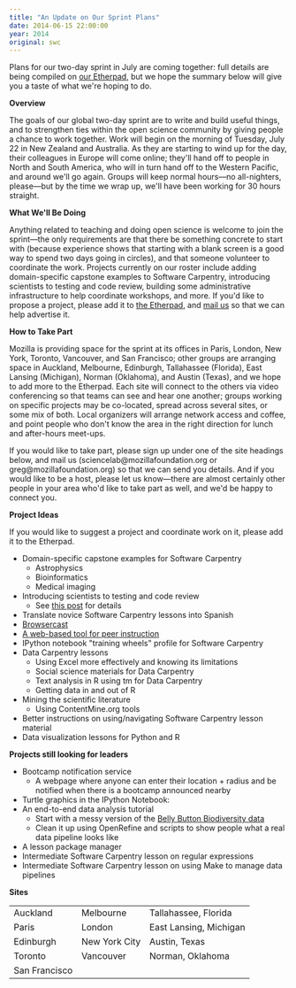 ```yaml
---
title: "An Update on Our Sprint Plans"
date: 2014-06-15 22:00:00
year: 2014
original: swc
---
```

<p>
  Plans for our two-day sprint in July
  are coming together:
  full details are being compiled on <a href="https://etherpad.mozilla.org/swc-sprint-2014">our Etherpad</a>,
  but we hope the summary below will give you a taste of what we're hoping to do.
</p>
<p><strong>Overview</strong></p>
<p>The goals of our global two-day sprint are to write and build useful things, and to strengthen ties within the open science community by giving people a chance to work together. Work will begin on the morning of Tuesday, July 22 in New Zealand and Australia. As they are starting to wind up for the day, their colleagues in Europe will come online; they'll hand off to people in North and South America, who will in turn hand off to the Western Pacific, and around we'll go again. Groups will keep normal hours&mdash;no all-nighters, please&mdash;but by the time we wrap up, we'll have been working for 30 hours straight.</p>
<p><strong>What We'll Be Doing</strong></p>
<p>Anything related to teaching and doing open science is welcome to join the sprint&mdash;the only requirements are that there be something concrete to start with (because experience shows that starting with a blank screen is a good way to spend two days going in circles), and that someone volunteer to coordinate the work. Projects currently on our roster include adding domain-specific capstone examples to Software Carpentry, introducing scientists to testing and code review, building some administrative infrastructure to help coordinate workshops, and more. If you'd like to propose a project, please add it to <a href="https://etherpad.mozilla.org/swc-sprint-2014">the Etherpad</a>, and <a href="mailto:{{site.contact}}">mail us</a> so that we can help advertise it.</p>
<p><strong>How to Take Part</strong></p>
<p>Mozilla is providing space for the sprint at its offices in Paris, London, New York, Toronto, Vancouver, and San Francisco; other groups are arranging space in Auckland, Melbourne, Edinburgh, Tallahassee (Florida), East Lansing (Michigan), Norman (Oklahoma), and Austin (Texas), and we hope to add more to the Etherpad. Each site will connect to the others via video conferencing so that teams can see and hear one another; groups working on specific projects may be co-located, spread across several sites, or some mix of both. Local organizers will arrange network access and coffee, and point people who don't know the area in the right direction for lunch and after-hours meet-ups.</p>
<p>If you would like to take part, please sign up under one of the site headings below, and mail us (sciencelab@mozillafoundation.org or greg@mozillafoundation.org) so that we can send you details. And if you would like to be a host, please let us know&mdash;there are almost certainly other people in your area who'd like to take part as well, and we'd be happy to connect you.</p>
<p><strong>Project Ideas</strong></p>
<p>If you would like to suggest a project and coordinate work on it, please add it to the Etherpad.</p>
<ul>
  <li>Domain-specific capstone examples for Software Carpentry
    <ul>
      <li>Astrophysics</li>
      <li>Bioinformatics</li>
      <li>Medical imaging</li>
    </ul>
  </li>
  <li>Introducing scientists to testing and code review
    <ul>
      <li>See <a href="http://ivory.idyll.org/blog/2014-khmer-hackathon.html">this post</a> for details</li>
    </ul>
  </li>
  <li>Translate novice Software Carpentry lessons into Spanish</li>
  <li><a href="http://blog.gabrielivanica.com/2014/04/25/browsercast-google-summer-2014/">Browsercast</a></li>
  <li><a href="http://piotr.banaszkiewicz.org/blog/2014/06/07/peer-instruction-update-2/">A web-based tool for peer instruction</a></li>
  <li>IPython notebook &quot;training wheels&quot; profile for Software Carpentry</li>
  <li>Data Carpentry lessons
    <ul>
      <li>Using Excel more effectively and knowing its limitations</li>
      <li>Social science materials for Data Carpentry</li>
      <li>Text analysis in R using tm for Data Carpentry</li>
      <li>Getting data in and out of R</li>
    </ul>
  </li>
  <li>Mining the scientific literature
    <ul>
      <li>Using ContentMine.org tools</li>
    </ul>
  </li>
  <li>Better instructions on using/navigating Software Carpentry lesson material</li>
  <li>Data visualization lessons for Python and R</li>
</ul>
<p><strong>Projects still looking for leaders</strong></p>
<ul>
  <li>Bootcamp notification service
    <ul>
      <li>A webpage where anyone can enter their location + radius and be notified when there is a bootcamp announced nearby</li>
    </ul>
  </li>
  <li>Turtle graphics in the IPython Notebook:</li>
  <li>An end-to-end data analysis tutorial
    <ul>
      <li>Start with a messy version of the <a href="http://navels.yourwildlife.org/results-and-data/">Belly Button Biodiversity data</a></li>
      <li>Clean it up using OpenRefine and scripts to show people what a real data pipeline looks like</li>
    </ul>
  </li>
  <li>A lesson package manager</li>
  <li>Intermediate Software Carpentry lesson on regular expressions</li>
  <li>Intermediate Software Carpentry lesson on using Make to manage data pipelines</li>
</ul>
<p><strong>Sites</strong></p>
<table class="table table-striped">
  <tr>
    <td>Auckland</td>
    <td>Melbourne</td>
    <td>Tallahassee, Florida</td>
  </tr>
  <tr>
    <td>Paris</td>
    <td>London</td>
    <td>East Lansing, Michigan</td>
  </tr>
  <tr>
    <td>Edinburgh</td>
    <td>New York City</td>
    <td>Austin, Texas</td>
  </tr>
  <tr>
    <td>Toronto</td>
    <td>Vancouver</td>
    <td>Norman, Oklahoma</td>
  </tr>
  <tr>
    <td>San Francisco</td>
    <td></td>
    <td></td>
  </tr>
</table>
